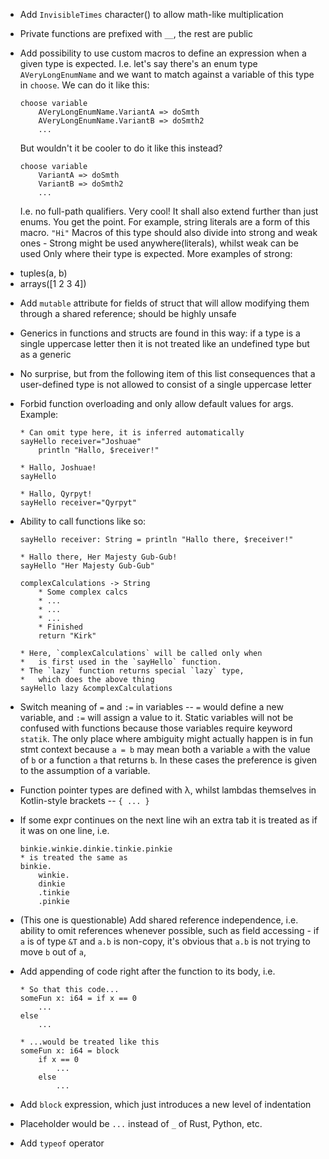 * Add `InvisibleTimes` character(⁢) to allow math-like multiplication
* Private functions are prefixed with `__`, the rest are public
* Add possibility to use custom macros to define an expression
    when a given type is expected.
    I.e. let's say there's an enum type `AVeryLongEnumName` and we want
    to match against a variable of this type in `choose`. We can do it like this:
    ```
    choose variable
        AVeryLongEnumName.VariantA => doSmth
        AVeryLongEnumName.VariantB => doSmth2
        ...
    ```
    But wouldn't it be cooler to do it like this instead?
    ```
    choose variable
        VariantA => doSmth
        VariantB => doSmth2
        ...
    ```
    I.e. no full-path qualifiers. Very cool!
    It shall also extend further than just enums. You get the point.
    For example, string literals are a form of this macro. `"Hi"`
    Macros of this type should also divide into strong and weak ones -
    Strong might be used anywhere(literals), whilst weak can be used
    Only where their type is expected.
    More examples of strong:
        <li>tuples(a, b)</li>
        <li>arrays([1 2 3 4])</li>
* Add `mutable` attribute for fields of struct that will allow modifying
    them through a shared reference; should be highly unsafe
* Generics in functions and structs are found in this way:
    if a type is a single uppercase letter then it is
    not treated like an undefined type but as a generic
* No surprise, but from the following item of this list consequences
    that a user-defined type is not allowed to consist of
    a single uppercase letter
* Forbid function overloading and only allow default values for args.
    Example:
    ```
    * Can omit type here, it is inferred automatically
    sayHello receiver="Joshuae"
        println "Hallo, $receiver!"
  
    * Hallo, Joshuae!
    sayHello
    
    * Hallo, Qyrpyt!
    sayHello receiver="Qyrpyt"
    ```
* Ability to call functions like so:
    ```
    sayHello receiver: String = println "Hallo there, $receiver!"
  
    * Hallo there, Her Majesty Gub-Gub!
    sayHello "Her Majesty Gub-Gub"
  
    complexCalculations -> String
        * Some complex calcs
        * ...
        * ...
        * ...
        * Finished
        return "Kirk"
  
    * Here, `complexCalculations` will be called only when
    *   is first used in the `sayHello` function.
    * The `lazy` function returns special `lazy` type,
    *   which does the above thing
    sayHello lazy &complexCalculations
    ```

* Switch meaning of `=` and `:=` in variables -- `=` would define a new
    variable, and `:=` will assign a value to it.
  Static variables will not be confused with functions because
    those variables require keyword `statik`.
  The only place where ambiguity might actually happen
    is in fun stmt context because `a = b` may mean both
    a variable `a` with the value of `b` or a function `a`
    that returns `b`. In these cases the preference is given
    to the assumption of a variable.
* Function pointer types are defined with λ, whilst
    lambdas themselves in Kotlin-style brackets -- `{ ... }`
* If some expr continues on the next line wih an extra tab it is
    treated as if it was on one line, i.e.
    ```
    binkie.winkie.dinkie.tinkie.pinkie
    * is treated the same as
    binkie.
        winkie.
        dinkie
        .tinkie
        .pinkie
    ```
* (This one is questionable)
    Add shared reference independence, i.e. ability to omit references
    whenever possible, such as field accessing - 
    if `a` is of type `&T` and `a.b` is non-copy,
    it's obvious that `a.b` is not trying to move `b` out
    of `a`, 
* Add appending of code right after the function to its body, i.e.
    ```
    * So that this code...
    someFun x: i64 = if x == 0
        ...
    else
        ...
  
    * ...would be treated like this
    someFun x: i64 = block
        if x == 0
            ...
        else
            ...
    ```
* Add `block` expression, which just introduces a new level
    of indentation
* Placeholder would be `...` instead of `_` of Rust, Python, etc.
* Add `typeof` operator
